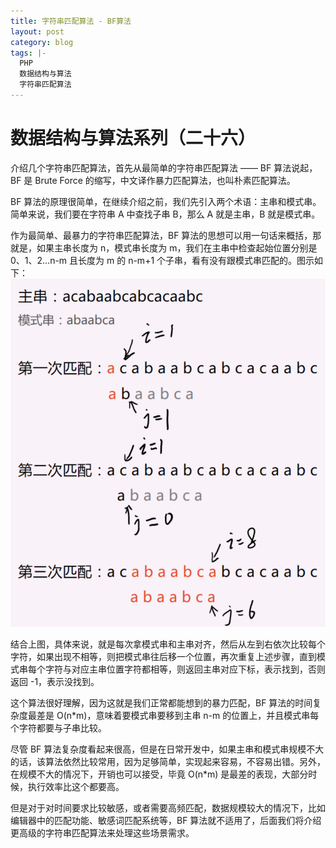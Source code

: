 ```yaml
---
title: 字符串匹配算法 - BF算法
layout: post
category: blog
tags: |-
  PHP
  数据结构与算法
  字符串匹配算法
---
```


# 数据结构与算法系列（二十六）
介绍几个字符串匹配算法，首先从最简单的字符串匹配算法 —— BF 算法说起，BF 是 Brute Force 的缩写，中文译作暴力匹配算法，也叫朴素匹配算法。



BF 算法的原理很简单，在继续介绍之前，我们先引入两个术语：主串和模式串。简单来说，我们要在字符串 A 中查找子串 B，那么 A 就是主串，B 就是模式串。



作为最简单、最暴力的字符串匹配算法，BF 算法的思想可以用一句话来概括，那就是，如果主串长度为 n，模式串长度为 m，我们在主串中检查起始位置分别是 0、1、2…n-m 且长度为 m 的 n-m+1 个子串，看有没有跟模式串匹配的。图示如下：
![](/assets/post/1b463b1483d77731af561b5748d5eefa9568c11566c3f54624771e6f2c2ab128)

结合上图，具体来说，就是每次拿模式串和主串对齐，然后从左到右依次比较每个字符，如果出现不相等，则把模式串往后移一个位置，再次重复上述步骤，直到模式串每个字符与对应主串位置字符都相等，则返回主串对应下标，表示找到，否则返回 -1，表示没找到。



这个算法很好理解，因为这就是我们正常都能想到的暴力匹配，BF 算法的时间复杂度最差是 O(n*m)，意味着要模式串要移到主串 n-m 的位置上，并且模式串每个字符都要与子串比较。



尽管 BF 算法复杂度看起来很高，但是在日常开发中，如果主串和模式串规模不大的话，该算法依然比较常用，因为足够简单，实现起来容易，不容易出错。另外，在规模不大的情况下，开销也可以接受，毕竟 O(n*m) 是最差的表现，大部分时候，执行效率比这个都要高。



但是对于对时间要求比较敏感，或者需要高频匹配，数据规模较大的情况下，比如编辑器中的匹配功能、敏感词匹配系统等，BF 算法就不适用了，后面我们将介绍更高级的字符串匹配算法来处理这些场景需求。